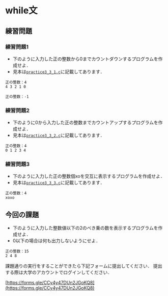 # while文

## 練習問題

### 練習問題1

* 下のように入力した正の整数から0までカウントダウンするプログラムを作成せよ．
* 見本は[`practice3_3_1.c`](practice3_3_1.c)に記載してあります．

```shell
正の整数：4
4 3 2 1 0 
```

```shell
正の整数：-1

```

### 練習問題2

* 下のように0から入力した正の整数までカウントアップするプログラムを作成せよ．
* 見本は[`practice3_3_2.c`](practice3_3_2.c)に記載してあります．

```shell
正の整数：4
0 1 2 3 4 
```

### 練習問題3

* 下のように入力した正の整数個xoを交互に表示するプログラムを作成せよ．
* 見本は[`practice3_3_3.c`](practice3_3_3.c)に記載してあります．

```shell
正の整数：4
xoxo
```

## 今回の課題

* 下のように入力した整数値以下の2のべき乗の数を表示するプログラムを作成せよ．
* 0以下の場合は何も出力しないようにせよ．

```shell
正の整数：15
2 4 8
```

課題通りの実行をすることができたら下記フォームに提出してください．
提出する際は大学のアカウントでログインしてください．

[https://forms.gle/CCy4y47DUn2JGoKQ8](https://forms.gle/CCy4y47DUn2JGoKQ8)
